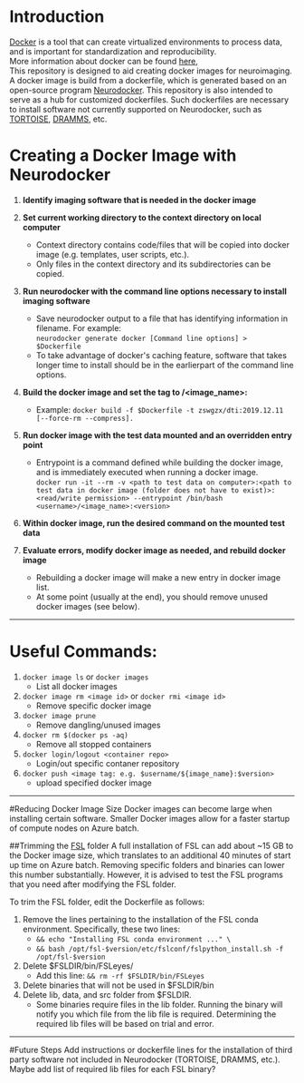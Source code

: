# Introduction 
[Docker](https://docs.docker.com/install/linux/docker-ce/ubuntu/) is a tool that can create virtualized environments to process data, and is important for standardization and reproducibility.  
More information about docker can be found [here](https://dev.to/pavanbelagatti/docker-best-practices-for-developers-what-next-1fjk),  
This repository is designed to aid creating docker images for neuroimaging. A docker image is build from a dockerfile, which is generated based on an open-source program [Neurodocker](https://github.com/kaczmarj/neurodocker).
This repository is also intended to serve as a hub for customized dockerfiles. Such dockerfiles are necessary to install software not currently supported on Neurodocker, such as [TORTOISE](https://tortoise.nibib.nih.gov/), [DRAMMS](https://github.com/ouyangming/DRAMMS), etc.


# Creating a Docker Image with Neurodocker
1. **Identify imaging software that is needed in the docker image**

2. **Set current working directory to the context directory on local computer**
    - Context directory contains code/files that will be copied into docker image (e.g. templates, user scripts, etc.). 
    - Only files in the context directory and its subdirectories can be copied.  
 
3. **Run neurodocker with the command line options necessary to install imaging software** 
    - Save neurodocker output to a file that has identifying information in filename. For example:  
        `neurodocker generate docker [Command line options] > $Dockerfile`
    - To take advantage of docker's caching feature, software that takes longer time to install should be in the earlierpart of the command line options.

4. **Build the docker image and set the tag to <Dockerhub basename>/<image_name>:<version>**
    - Example: `docker build -f $Dockerfile -t zswgzx/dti:2019.12.11 [--force-rm --compress].`

5. **Run docker image with the test data mounted and an overridden entry point**
    - Entrypoint is a command defined while building the docker image, and is immediately executed when running a docker image.  
        `docker run -it --rm -v <path to test data on computer>:<path to test data in docker image (folder does not have to exist)>:<read/write permission> --entrypoint /bin/bash <username>/<image_name>:<version>`

6. **Within docker image, run the desired command on the mounted test data**

7. **Evaluate errors, modify docker image as needed, and rebuild docker image**
    - Rebuilding a docker image will make a new entry in docker image list. 
    - At some point (usually at the end), you should remove unused docker images (see below). 

---

# Useful Commands:
1. `docker image ls` or `docker images`
    - List all docker images		  
2. `docker image rm <image id>` or `docker rmi <image id>`
    - Remove specific docker image
3. `docker image prune`
    - Remove dangling/unused images
4. `docker rm $(docker ps -aq)`
    - Remove all stopped containers
5. `docker login/logout <container repo>`
    - Login/out specific contaner repository
6. `docker push <image tag: e.g. $username/${image_name}:$version>`
    - upload specified docker image

---

#Reducing Docker Image Size
Docker images can become large when installing certain software.
Smaller Docker images allow for a faster startup of compute nodes on Azure batch.

##Trimming the [FSL](https://fsl.fmrib.ox.ac.uk/fsl/fslwiki/FSL) folder
A full installation of FSL can add about ~15 GB to the Docker image size, which translates to an additional 40 minutes of start up time on Azure batch. 
Removing specific folders and binaries can lower this number substantially.
However, it is advised to test the FSL programs that you need after modifying the FSL folder.

To trim the FSL folder, edit the Dockerfile as follows:
1. Remove the lines pertaining to the installation of the FSL conda environment. Specifically, these two lines:
   - `&& echo "Installing FSL conda environment ..." \`
   - `&& bash /opt/fsl-$version/etc/fslconf/fslpython_install.sh -f /opt/fsl-$version`
2. Delete $FSLDIR/bin/FSLeyes/
   - Add this line: `&& rm -rf $FSLDIR/bin/FSLeyes` 
3. Delete binaries that will not be used in $FSLDIR/bin
4. Delete lib, data, and src folder from $FSLDIR.
   - Some binaries require files in the lib folder. 
   Running the binary will notify you which file from the lib file is required.
   Determining the required lib files will be based on trial and error.

---

#Future Steps
Add instructions or dockerfile lines for the installation of third party software not included in Neurodocker (TORTOISE, DRAMMS, etc.).
Maybe add list of required lib files for each FSL binary?
